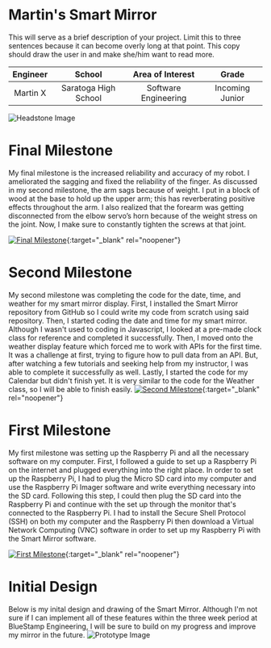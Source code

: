﻿# Martin's Smart Mirror
This will serve as a brief description of your project. Limit this to three sentences because it can become overly long at that point. This copy should draw the user in and make she/him want to read more.

| **Engineer** | **School** | **Area of Interest** | **Grade** |
|:--:|:--:|:--:|:--:|
| Martin X | Saratoga High School | Software Engineering | Incoming Junior

![Headstone Image](https://bluestampengineering.com/wp-content/uploads/2016/05/improve.jpg)
  
# Final Milestone
My final milestone is the increased reliability and accuracy of my robot. I ameliorated the sagging and fixed the reliability of the finger. As discussed in my second milestone, the arm sags because of weight. I put in a block of wood at the base to hold up the upper arm; this has reverberating positive effects throughout the arm. I also realized that the forearm was getting disconnected from the elbow servo’s horn because of the weight stress on the joint. Now, I make sure to constantly tighten the screws at that joint. 

[![Final Milestone](https://res.cloudinary.com/marcomontalbano/image/upload/v1612573869/video_to_markdown/images/youtube--F7M7imOVGug-c05b58ac6eb4c4700831b2b3070cd403.jpg )](https://www.youtube.com/watch?v=F7M7imOVGug&feature=emb_logo "Final Milestone"){:target="_blank" rel="noopener"}

# Second Milestone
My second milestone was completing the code for the date, time, and weather for my smart mirror display. First, I installed the Smart Mirror repository from GitHub so I could write my code from scratch using said repository. Then, I started coding the date and time for my smart mirror. Although I wasn't used to coding in Javascript, I looked at a pre-made clock class for reference and completed it successfully. Then, I moved onto the weather display feature which forced me to work with APIs for the first time. It was a challenge at first, trying to figure how to pull data from an API. But, after watching a few tutorials and seeking help from my instructor, I was able to complete it successfully as well. Lastly, I started the code for my Calendar but didn't finish yet. It is very similar to the code for the Weather class, so I will be able to finish easily.
[![Second Milestone](https://res.cloudinary.com/marcomontalbano/image/upload/v1612574014/video_to_markdown/images/youtube--y3VAmNlER5Y-c05b58ac6eb4c4700831b2b3070cd403.jpg)](https://www.youtube.com/watch?v=y3VAmNlER5Y&feature=emb_logo "Second Milestone"){:target="_blank" rel="noopener"}
# First Milestone
  

My first milestone was setting up the Raspberry Pi and all the necessary software on my computer. First, I followed a guide to set up a Raspberry Pi on the internet and plugged everything into the right place. In order to set up the Raspberry Pi, I had to plug the Micro SD card into my computer and use the Raspberry Pi Imager software and write everything necessary into the SD card. Following this step, I could then plug the SD card into the Raspberry Pi and continue with the set up through the monitor that's connected to the Raspberry Pi. I had to install the Secure Shell Protocol (SSH) on both my computer and the Raspberry Pi then download a Virtual Network Computing (VNC) software in order to set up my Raspberry Pi with the Smart Mirror software.  

[![First Milestone](https://res.cloudinary.com/marcomontalbano/image/upload/v1612574117/video_to_markdown/images/youtube--CaCazFBhYKs-c05b58ac6eb4c4700831b2b3070cd403.jpg)](https://www.youtube.com/watch?v=CaCazFBhYKs "First Milestone"){:target="_blank" rel="noopener"}

# Initial Design
Below is my inital design and drawing of the Smart Mirror. Although I'm not sure if I can implement all of these features within the three week period at BlueStamp Engineering, I will be sure to build on my progress and improve my mirror in the future. 
![Prototype Image](https://cdn.discordapp.com/attachments/861591749126389780/862783580627664957/smart_mirror_design.png)

